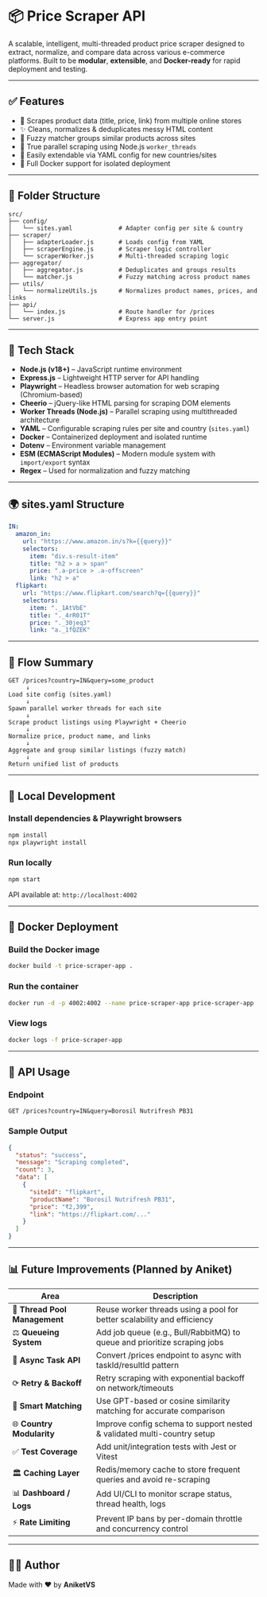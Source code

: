 # 📦 Price Scraper API

A scalable, intelligent, multi-threaded product price scraper designed to extract, normalize, and compare data across various e-commerce platforms. Built to be **modular**, **extensible**, and **Docker-ready** for rapid deployment and testing.

---

## ✅ Features

* 🔎 Scrapes product data (title, price, link) from multiple online stores
* ✨ Cleans, normalizes & deduplicates messy HTML content
* 🧠 Fuzzy matcher groups similar products across sites
* 🧵 True parallel scraping using Node.js `worker_threads`
* 📄 Easily extendable via YAML config for new countries/sites
* 🐳 Full Docker support for isolated deployment

---

## 📂 Folder Structure

```
src/
├── config/
│   └── sites.yaml             # Adapter config per site & country
├── scraper/
│   ├── adapterLoader.js       # Loads config from YAML
│   ├── scraperEngine.js       # Scraper logic controller
│   └── scraperWorker.js       # Multi-threaded scraping logic
├── aggregator/
│   ├── aggregator.js          # Deduplicates and groups results
│   └── matcher.js             # Fuzzy matching across product names
├── utils/
│   └── normalizeUtils.js      # Normalizes product names, prices, and links
├── api/
│   └── index.js               # Route handler for /prices
└── server.js                  # Express app entry point
```

---

## 🧰 Tech Stack

- **Node.js (v18+)** – JavaScript runtime environment
- **Express.js** – Lightweight HTTP server for API handling
- **Playwright** – Headless browser automation for web scraping (Chromium-based)
- **Cheerio** – jQuery-like HTML parsing for scraping DOM elements
- **Worker Threads (Node.js)** – Parallel scraping using multithreaded architecture
- **YAML** – Configurable scraping rules per site and country (`sites.yaml`)
- **Docker** – Containerized deployment and isolated runtime
- **Dotenv** – Environment variable management
- **ESM (ECMAScript Modules)** – Modern module system with `import/export` syntax
- **Regex** – Used for normalization and fuzzy matching


---


## 🌍 sites.yaml Structure

```yaml
IN:
  amazon_in:
    url: "https://www.amazon.in/s?k={{query}}"
    selectors:
      item: "div.s-result-item"
      title: "h2 > a > span"
      price: ".a-price > .a-offscreen"
      link: "h2 > a"
  flipkart:
    url: "https://www.flipkart.com/search?q={{query}}"
    selectors:
      item: "._1AtVbE"
      title: "._4rR01T"
      price: "._30jeq3"
      link: "a._1fQZEK"
```

---

## 🧠 Flow Summary

```
GET /prices?country=IN&query=some_product
     ↓
Load site config (sites.yaml)
     ↓
Spawn parallel worker threads for each site
     ↓
Scrape product listings using Playwright + Cheerio
     ↓
Normalize price, product name, and links
     ↓
Aggregate and group similar listings (fuzzy match)
     ↓
Return unified list of products
```

---

## 🚀 Local Development

### Install dependencies & Playwright browsers

```bash
npm install
npx playwright install
```

### Run locally

```bash
npm start
```

API available at: `http://localhost:4002`

---

## 🐳 Docker Deployment

### Build the Docker image

```bash
docker build -t price-scraper-app .
```

### Run the container

```bash
docker run -d -p 4002:4002 --name price-scraper-app price-scraper-app
```

### View logs

```bash
docker logs -f price-scraper-app
```

---

## 🔀 API Usage

### Endpoint

```
GET /prices?country=IN&query=Borosil Nutrifresh PB31
```

### Sample Output

```json
{
  "status": "success",
  "message": "Scraping completed",
  "count": 3,
  "data": [
    {
      "siteId": "flipkart",
      "productName": "Borosil Nutrifresh PB31",
      "price": "₹2,399",
      "link": "https://flipkart.com/..."
    }
  ]
}
```

---

## 📊 Future Improvements (Planned by Aniket)

| Area                          | Description                                                               |
| ----------------------------- | ------------------------------------------------------------------------- |
| 🧵 **Thread Pool Management** | Reuse worker threads using a pool for better scalability and efficiency   |
| ⚖️ **Queueing System**        | Add job queue (e.g., Bull/RabbitMQ) to queue and prioritize scraping jobs |
| 📢 **Async Task API**         | Convert /prices endpoint to async with taskId/resultId pattern            |
| ⟳ **Retry & Backoff**         | Retry scraping with exponential backoff on network/timeouts               |
| 🧠 **Smart Matching**         | Use GPT-based or cosine similarity matching for accurate comparison       |
| 🌐 **Country Modularity**     | Improve config schema to support nested & validated multi-country setup   |
| ✅ **Test Coverage**           | Add unit/integration tests with Jest or Vitest                            |
| 🏛 **Caching Layer**          | Redis/memory cache to store frequent queries and avoid re-scraping        |
| 📊 **Dashboard / Logs**       | Add UI/CLI to monitor scrape status, thread health, logs                  |
| ⚡ **Rate Limiting**           | Prevent IP bans by per-domain throttle and concurrency control            |

---

## 👨‍💻 Author

Made with ❤️ by **AniketVS**
